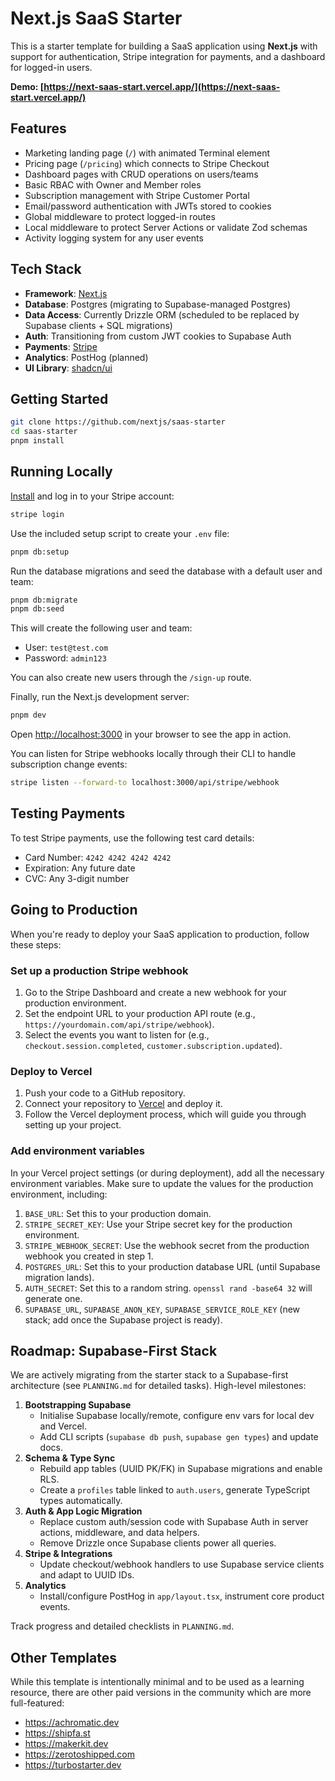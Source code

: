 # Next.js SaaS Starter

This is a starter template for building a SaaS application using **Next.js** with support for authentication, Stripe integration for payments, and a dashboard for logged-in users.

**Demo: [https://next-saas-start.vercel.app/](https://next-saas-start.vercel.app/)**

## Features

- Marketing landing page (`/`) with animated Terminal element
- Pricing page (`/pricing`) which connects to Stripe Checkout
- Dashboard pages with CRUD operations on users/teams
- Basic RBAC with Owner and Member roles
- Subscription management with Stripe Customer Portal
- Email/password authentication with JWTs stored to cookies
- Global middleware to protect logged-in routes
- Local middleware to protect Server Actions or validate Zod schemas
- Activity logging system for any user events

## Tech Stack

- **Framework**: [Next.js](https://nextjs.org/)
- **Database**: Postgres (migrating to Supabase-managed Postgres)
- **Data Access**: Currently Drizzle ORM (scheduled to be replaced by Supabase clients + SQL migrations)
- **Auth**: Transitioning from custom JWT cookies to Supabase Auth
- **Payments**: [Stripe](https://stripe.com/)
- **Analytics**: PostHog (planned)
- **UI Library**: [shadcn/ui](https://ui.shadcn.com/)

## Getting Started

```bash
git clone https://github.com/nextjs/saas-starter
cd saas-starter
pnpm install
```

## Running Locally

[Install](https://docs.stripe.com/stripe-cli) and log in to your Stripe account:

```bash
stripe login
```

Use the included setup script to create your `.env` file:

```bash
pnpm db:setup
```

Run the database migrations and seed the database with a default user and team:

```bash
pnpm db:migrate
pnpm db:seed
```

This will create the following user and team:

- User: `test@test.com`
- Password: `admin123`

You can also create new users through the `/sign-up` route.

Finally, run the Next.js development server:

```bash
pnpm dev
```

Open [http://localhost:3000](http://localhost:3000) in your browser to see the app in action.

You can listen for Stripe webhooks locally through their CLI to handle subscription change events:

```bash
stripe listen --forward-to localhost:3000/api/stripe/webhook
```

## Testing Payments

To test Stripe payments, use the following test card details:

- Card Number: `4242 4242 4242 4242`
- Expiration: Any future date
- CVC: Any 3-digit number

## Going to Production

When you're ready to deploy your SaaS application to production, follow these steps:

### Set up a production Stripe webhook

1. Go to the Stripe Dashboard and create a new webhook for your production environment.
2. Set the endpoint URL to your production API route (e.g., `https://yourdomain.com/api/stripe/webhook`).
3. Select the events you want to listen for (e.g., `checkout.session.completed`, `customer.subscription.updated`).

### Deploy to Vercel

1. Push your code to a GitHub repository.
2. Connect your repository to [Vercel](https://vercel.com/) and deploy it.
3. Follow the Vercel deployment process, which will guide you through setting up your project.

### Add environment variables

In your Vercel project settings (or during deployment), add all the necessary environment variables. Make sure to update the values for the production environment, including:

1. `BASE_URL`: Set this to your production domain.
2. `STRIPE_SECRET_KEY`: Use your Stripe secret key for the production environment.
3. `STRIPE_WEBHOOK_SECRET`: Use the webhook secret from the production webhook you created in step 1.
4. `POSTGRES_URL`: Set this to your production database URL (until Supabase migration lands).
5. `AUTH_SECRET`: Set this to a random string. `openssl rand -base64 32` will generate one.
6. `SUPABASE_URL`, `SUPABASE_ANON_KEY`, `SUPABASE_SERVICE_ROLE_KEY` (new stack; add once the Supabase project is ready).

## Roadmap: Supabase-First Stack

We are actively migrating from the starter stack to a Supabase-first architecture (see `PLANNING.md` for detailed tasks). High-level milestones:

1. **Bootstrapping Supabase**
   - Initialise Supabase locally/remote, configure env vars for local dev and Vercel.
   - Add CLI scripts (`supabase db push`, `supabase gen types`) and update docs.
2. **Schema & Type Sync**
   - Rebuild app tables (UUID PK/FK) in Supabase migrations and enable RLS.
   - Create a `profiles` table linked to `auth.users`, generate TypeScript types automatically.
3. **Auth & App Logic Migration**
   - Replace custom auth/session code with Supabase Auth in server actions, middleware, and data helpers.
   - Remove Drizzle once Supabase clients power all queries.
4. **Stripe & Integrations**
   - Update checkout/webhook handlers to use Supabase service clients and adapt to UUID IDs.
5. **Analytics**
   - Install/configure PostHog in `app/layout.tsx`, instrument core product events.

Track progress and detailed checklists in `PLANNING.md`.

## Other Templates

While this template is intentionally minimal and to be used as a learning resource, there are other paid versions in the community which are more full-featured:

- https://achromatic.dev
- https://shipfa.st
- https://makerkit.dev
- https://zerotoshipped.com
- https://turbostarter.dev
